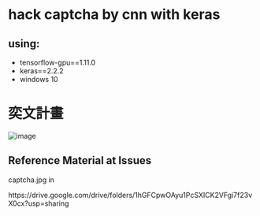 hack captcha by cnn with keras
=========================================

## using: 
* tensorflow-gpu==1.11.0
* keras==2.2.2
* windows 10

# 奕文計畫


![image](https://github.com/cbc106013/captcha_cnn/blob/master/acc94%25.png)


## Reference Material at Issues

<p>captcha.jpg in</p>
<p>https://drive.google.com/drive/folders/1hGFCpwOAyu1PcSXICK2VFgi7f23vX0cx?usp=sharing</p>
